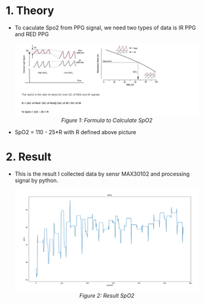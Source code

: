 # 1. Theory
- To caculate Spo2 from PPG signal, we need two types of data is IR PPG and RED PPG
    <p align="center">
    <img src="pictures/How_to_caculate_Spo2.png" alt="Formula calculate SpO2" width="1000">
    <br>
    <i>Figure 1: Formula to Calculate SpO2</i>
    </p>


- SpO2 = 110 - 25*R with R defined above picture

# 2. Result
- This is the result I collected data by sensr MAX30102 and processing signal by python.
    <p align="center">
    <img src="pictures/spo2.png" alt="Result SpO2" width="1000">
    <br>
    <i>Figure 2: Result SpO2</i>
    </p>
    
